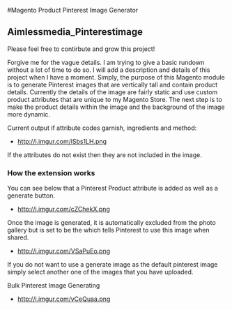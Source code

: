 #Magento Product Pinterest Image Generator
## Aimlessmedia_Pinterestimage

Please feel free to contirbute and grow this project!

Forgive me for the vague details. I am trying to give a basic rundown without a lot of time to do so. I will add a description and details of this project when I have a moment. Simply, the purpose of this Magento module is to generate Pinterest images that are vertically tall and contain product details. Currently the details of the image are fairly static and use custom product attributes that are unique to my Magento Store. The next step is to make the product details within the image and the background of the image more dynamic.

Current output if attribute codes garnish, ingredients and method:

 - http://i.imgur.com/lSbs1LH.png
 
If the attributes do not exist then they are not included in the image.

### How the extension works
You can see below that a Pinterest Product attribute is added as well as a generate button.
 - http://i.imgur.com/cZChekX.png
 
Once the image is generated, it is automatically excluded from the photo gallery but is set to be the <meta og:image/> which tells Pinterest to use this image when shared.
 - http://i.imgur.com/VSaPuEo.png

If you do not want to use a generate image as the default pinterest image simply select another one of the images that you have uploaded.

Bulk Pinterest Image Generating
 - http://i.imgur.com/vCeQuaa.png
